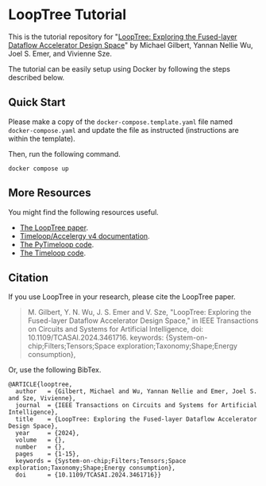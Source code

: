 # LoopTree Tutorial
This is the tutorial repository for "[LoopTree: Exploring the Fused-layer Dataflow Accelerator Design Space](https://arxiv.org/abs/2409.13625)" by Michael Gilbert, Yannan Nellie Wu, Joel S. Emer, and Vivienne Sze.

The tutorial can be easily setup using Docker by following the steps described below.

## Quick Start
Please make a copy of the `docker-compose.template.yaml` file named `docker-compose.yaml` and update the file as instructed (instructions are within the template).

Then, run the following command.

```
docker compose up
```

## More Resources
You might find the following resources useful.
- [The LoopTree paper](https://arxiv.org/abs/2409.13625).
- [Timeloop/Accelergy v4 documentation](https://timeloop.csail.mit.edu/v4).
- [The PyTimeloop code](https://github.com/Accelergy-Project/timeloop-python).
- [The Timeloop code](https://github.com/NVlabs/timeloop).

## Citation
If you use LoopTree in your research, please cite the LoopTree paper.
> M. Gilbert, Y. N. Wu, J. S. Emer and V. Sze, "LoopTree: Exploring the Fused-layer Dataflow Accelerator Design Space," in IEEE Transactions on Circuits and Systems for Artificial Intelligence, doi: 10.1109/TCASAI.2024.3461716.
keywords: {System-on-chip;Filters;Tensors;Space exploration;Taxonomy;Shape;Energy consumption},

Or, use the following BibTex.
```
@ARTICLE{looptree,
  author   = {Gilbert, Michael and Wu, Yannan Nellie and Emer, Joel S. and Sze, Vivienne},
  journal  = {IEEE Transactions on Circuits and Systems for Artificial Intelligence}, 
  title    = {LoopTree: Exploring the Fused-layer Dataflow Accelerator Design Space}, 
  year     = {2024},
  volume   = {},
  number   = {},
  pages    = {1-15},
  keywords = {System-on-chip;Filters;Tensors;Space exploration;Taxonomy;Shape;Energy consumption},
  doi      = {10.1109/TCASAI.2024.3461716}}
```